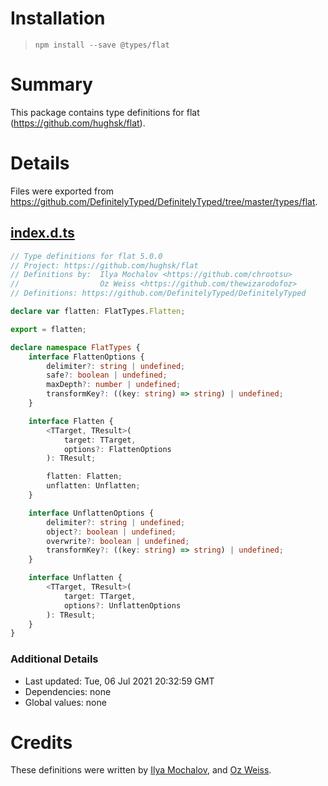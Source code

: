 # Installation
> `npm install --save @types/flat`

# Summary
This package contains type definitions for flat (https://github.com/hughsk/flat).

# Details
Files were exported from https://github.com/DefinitelyTyped/DefinitelyTyped/tree/master/types/flat.
## [index.d.ts](https://github.com/DefinitelyTyped/DefinitelyTyped/tree/master/types/flat/index.d.ts)
````ts
// Type definitions for flat 5.0.0
// Project: https://github.com/hughsk/flat
// Definitions by:  Ilya Mochalov <https://github.com/chrootsu>
//                  Oz Weiss <https://github.com/thewizarodofoz>
// Definitions: https://github.com/DefinitelyTyped/DefinitelyTyped

declare var flatten: FlatTypes.Flatten;

export = flatten;

declare namespace FlatTypes {
    interface FlattenOptions {
        delimiter?: string | undefined;
        safe?: boolean | undefined;
        maxDepth?: number | undefined;
        transformKey?: ((key: string) => string) | undefined;
    }

    interface Flatten {
        <TTarget, TResult>(
            target: TTarget,
            options?: FlattenOptions
        ): TResult;

        flatten: Flatten;
        unflatten: Unflatten;
    }

    interface UnflattenOptions {
        delimiter?: string | undefined;
        object?: boolean | undefined;
        overwrite?: boolean | undefined;
        transformKey?: ((key: string) => string) | undefined;
    }

    interface Unflatten {
        <TTarget, TResult>(
            target: TTarget,
            options?: UnflattenOptions
        ): TResult;
    }
}

````

### Additional Details
 * Last updated: Tue, 06 Jul 2021 20:32:59 GMT
 * Dependencies: none
 * Global values: none

# Credits
These definitions were written by [ Ilya Mochalov](https://github.com/chrootsu), and [Oz Weiss](https://github.com/thewizarodofoz).
